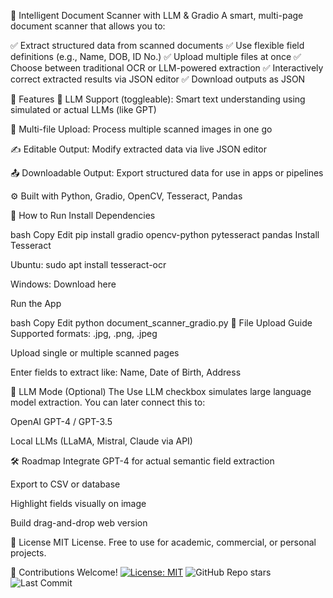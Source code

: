 📄 Intelligent Document Scanner with LLM & Gradio
A smart, multi-page document scanner that allows you to:

✅ Extract structured data from scanned documents
✅ Use flexible field definitions (e.g., Name, DOB, ID No.)
✅ Upload multiple files at once
✅ Choose between traditional OCR or LLM-powered extraction
✅ Interactively correct extracted results via JSON editor
✅ Download outputs as JSON

🔧 Features
🧠 LLM Support (toggleable): Smart text understanding using simulated or actual LLMs (like GPT)

📎 Multi-file Upload: Process multiple scanned images in one go

✍️ Editable Output: Modify extracted data via live JSON editor

📤 Downloadable Output: Export structured data for use in apps or pipelines

⚙️ Built with Python, Gradio, OpenCV, Tesseract, Pandas

🚀 How to Run
Install Dependencies

bash
Copy
Edit
pip install gradio opencv-python pytesseract pandas
Install Tesseract

Ubuntu: sudo apt install tesseract-ocr

Windows: Download here

Run the App

bash
Copy
Edit
python document_scanner_gradio.py
📂 File Upload Guide
Supported formats: .jpg, .png, .jpeg

Upload single or multiple scanned pages

Enter fields to extract like:
Name, Date of Birth, Address

🧠 LLM Mode (Optional)
The Use LLM checkbox simulates large language model extraction. You can later connect this to:

OpenAI GPT-4 / GPT-3.5

Local LLMs (LLaMA, Mistral, Claude via API)

🛠️ Roadmap
 Integrate GPT-4 for actual semantic field extraction

 Export to CSV or database

 Highlight fields visually on image

 Build drag-and-drop web version

📜 License
MIT License. Free to use for academic, commercial, or personal projects.

🙌 Contributions Welcome!
[![License: MIT](https://img.shields.io/badge/License-MIT-yellow.svg)](https://opensource.org/licenses/MIT)
![GitHub Repo stars](https://img.shields.io/github/stars/Soham-Banerjee-web/Bolt-app?style=social)
![Last Commit](https://img.shields.io/github/last-commit/Soham-Banerjee-web/Bolt-app)
